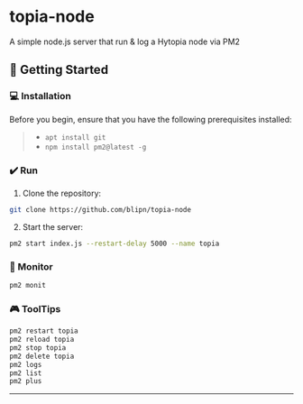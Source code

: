 # topia-node

A simple node.js server that run & log a Hytopia node via PM2

## 🚀 Getting Started

### 💻 Installation

Before you begin, ensure that you have the following prerequisites installed:
> - `apt install git`
> - `npm install pm2@latest -g`

### ✔️ Run

1. Clone the repository:
```sh
git clone https://github.com/blipn/topia-node
```

2. Start the server:
```sh
pm2 start index.js --restart-delay 5000 --name topia
```

### 🧪 Monitor
```sh
pm2 monit
```

### 🎮 ToolTips
```sh
pm2 restart topia
pm2 reload topia
pm2 stop topia
pm2 delete topia
pm2 logs
pm2 list
pm2 plus
```




---